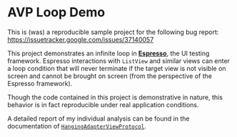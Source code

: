 # AVP Loop Demo

This is (was) a reproducible sample project for the following bug report: https://issuetracker.google.com/issues/37140057

This project demonstrates an infinite loop in [**Espresso**](https://google.github.io/android-testing-support-library/docs/espresso/),
the UI testing framework. Espresso interactions with `ListView` and similar views can enter a loop condition that will never terminate if the target view is not visible on screen and cannot be brought on screen (from the perspective of the Espresso framework).

Though the code contained in this project is demonstrative in nature, this behavior is in fact
reproducible under real application conditions.

A detailed report of my individual analysis can be found in the documentation of [`HangingAdapterViewProtocol`](https://github.com/wokkaflokka/adapterviewprotocol-loop-demo/blob/master/app/src/androidTest/java/com/wokkaflokka/avploopdemo/HangingAdapterViewProtocol.java).


